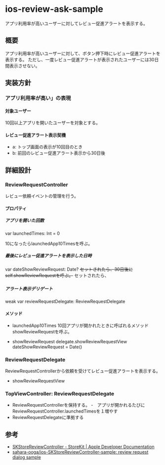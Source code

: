 # ios-review-ask-sample
アプリ利用率が高いユーザーに対してレビュー促進アラートを表示する。

## 概要

アプリ利用率が高いユーザーに対して、ボタン押下時にレビュー促進アラートを表示する。
ただし、一度レビュー促進アラートが表示されたユーザーには30日間表示させない。

## 実装方針

### アプリ利用率が高い」の表現

#### 対象ユーザー

10回以上アプリを開いたユーザーを対象とする。

#### レビュー促進アラート表示契機

- a: トップ画面の表示が10回目のとき
- b: 前回のレビュー促進アラート表示から30日後

## 詳細設計
### ReviewRequestController
レビュー依頼イベントの管理を行う。

#### プロパティ

##### アプリを開いた回数 

var launchedTimes: Int = 0

10になったらlaunchedApp10Timesを呼ぶ。

##### 最後にレビュー促進アラートを表示した日時
var dateShowReviewRequest: Date?
~~セットされたら、30日後にself.showReviewRequestを呼ぶ。~~
セットされたら、

##### 
##### アラート表示デリゲート
weak var reviewRequestDelegate: ReviewRequestDelegate

#### メソッド
- launchedApp10Times
10回アプリが開かれたときに呼ばれるメソッド
showReviewRequestを呼ぶ。

- showReviewRequest
delegate.showReviewRequestView
dateShowReviewRequest = Date()


### ReviewRequestDelegate

ReviewRequestControllerから依頼を受けてレビュー促進アラートを表示する。

- showReviewRequestView

### TopViewController: ReviewRequestDelegate
- ReviewRequestControllerを保持する。
-　アプリが開かれるたびにReviewRequestController.launchedTimesを１増やす
- ReviewRequestDelegateに準拠する
 
## 参考

- [SKStoreReviewController - StoreKit | Apple Developer Documentation](https://developer.apple.com/documentation/storekit/skstorereviewcontroller/)
- [sahara-ooga/ios-SKStoreReviewController-sample: review request dialog sample](https://github.com/sahara-ooga/ios-SKStoreReviewController-sample/tree/master)
